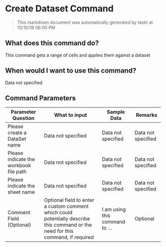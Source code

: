<!--TITLE: Create Dataset Command -->
<!-- SUBTITLE: a command in the Excel Commands group -->
# Create Dataset Command


> This markdown document was automatically generated by taskt at 10/10/18 06:00 PM


## What does this command do?
This command gets a range of cells and applies them against a dataset


## When would I want to use this command?
Data not specified


## Command Parameters
| Parameter Question   	| What to input  	|  Sample Data 	| Remarks  	|
| ---                    | ---               | ---           | ---       |
|Please create a DataSet name|Data not specified|Data not specified|Data not specified|
|Please indicate the workbook file path|Data not specified|Data not specified|Data not specified|
|Please indicate the sheet name|Data not specified|Data not specified|Data not specified|
|Comment Field (Optional)|Optional field to enter a custom comment which could potentially describe this command or the need for this command, if required|I am using this command to ...|Optional|


